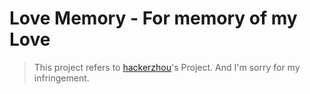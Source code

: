# Love Memory - For memory of my Love

>This project refers to [hackerzhou][1]'s Project. And I'm sorry for my infringement.

[1]: http://love.hackerzhou.me/

